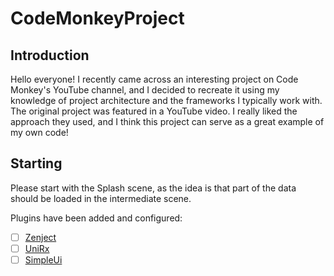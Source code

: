 # CodeMonkeyProject

## Introduction
Hello everyone! I recently came across an interesting project on Code Monkey's YouTube channel, and I decided to recreate it using my knowledge of project architecture and the frameworks I typically work with. The original project was featured in a YouTube video. I really liked the approach they used, and I think this project can serve as a great example of my own code!

## Starting
Please start with the Splash scene, as the idea is that part of the data should be loaded in the intermediate scene.

Plugins have been added and configured: 
- [ ] [Zenject](https://github.com/modesttree/Zenject)
- [ ] [UniRx](https://github.com/neuecc/UniRx)
- [ ] [SimpleUi](https://gitlab.com/elestrago/simpleui)
